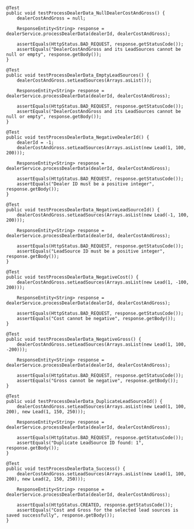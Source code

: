    @Test
    public void testProcessDealerData_NullDealerCostAndGross() {
        dealerCostAndGross = null;

        ResponseEntity<String> response = dealerService.processDealerData(dealerId, dealerCostAndGross);

        assertEquals(HttpStatus.BAD_REQUEST, response.getStatusCode());
        assertEquals("DealerCostAndGross and its LeadSources cannot be null or empty", response.getBody());
    }

    @Test
    public void testProcessDealerData_EmptyLeadSources() {
        dealerCostAndGross.setLeadSources(Arrays.asList());

        ResponseEntity<String> response = dealerService.processDealerData(dealerId, dealerCostAndGross);

        assertEquals(HttpStatus.BAD_REQUEST, response.getStatusCode());
        assertEquals("DealerCostAndGross and its LeadSources cannot be null or empty", response.getBody());
    }

    @Test
    public void testProcessDealerData_NegativeDealerId() {
        dealerId = -1;
        dealerCostAndGross.setLeadSources(Arrays.asList(new Lead(1, 100, 200)));

        ResponseEntity<String> response = dealerService.processDealerData(dealerId, dealerCostAndGross);

        assertEquals(HttpStatus.BAD_REQUEST, response.getStatusCode());
        assertEquals("Dealer ID must be a positive integer", response.getBody());
    }

    @Test
    public void testProcessDealerData_NegativeLeadSourceId() {
        dealerCostAndGross.setLeadSources(Arrays.asList(new Lead(-1, 100, 200)));

        ResponseEntity<String> response = dealerService.processDealerData(dealerId, dealerCostAndGross);

        assertEquals(HttpStatus.BAD_REQUEST, response.getStatusCode());
        assertEquals("LeadSource ID must be a positive integer", response.getBody());
    }

    @Test
    public void testProcessDealerData_NegativeCost() {
        dealerCostAndGross.setLeadSources(Arrays.asList(new Lead(1, -100, 200)));

        ResponseEntity<String> response = dealerService.processDealerData(dealerId, dealerCostAndGross);

        assertEquals(HttpStatus.BAD_REQUEST, response.getStatusCode());
        assertEquals("Cost cannot be negative", response.getBody());
    }

    @Test
    public void testProcessDealerData_NegativeGross() {
        dealerCostAndGross.setLeadSources(Arrays.asList(new Lead(1, 100, -200)));

        ResponseEntity<String> response = dealerService.processDealerData(dealerId, dealerCostAndGross);

        assertEquals(HttpStatus.BAD_REQUEST, response.getStatusCode());
        assertEquals("Gross cannot be negative", response.getBody());
    }

    @Test
    public void testProcessDealerData_DuplicateLeadSourceId() {
        dealerCostAndGross.setLeadSources(Arrays.asList(new Lead(1, 100, 200), new Lead(1, 150, 250)));

        ResponseEntity<String> response = dealerService.processDealerData(dealerId, dealerCostAndGross);

        assertEquals(HttpStatus.BAD_REQUEST, response.getStatusCode());
        assertEquals("Duplicate LeadSource ID found: 1", response.getBody());
    }

    @Test
    public void testProcessDealerData_Success() {
        dealerCostAndGross.setLeadSources(Arrays.asList(new Lead(1, 100, 200), new Lead(2, 150, 250)));

        ResponseEntity<String> response = dealerService.processDealerData(dealerId, dealerCostAndGross);

        assertEquals(HttpStatus.CREATED, response.getStatusCode());
        assertEquals("Cost and Gross for the selected lead sources is saved successfully", response.getBody());
    }
